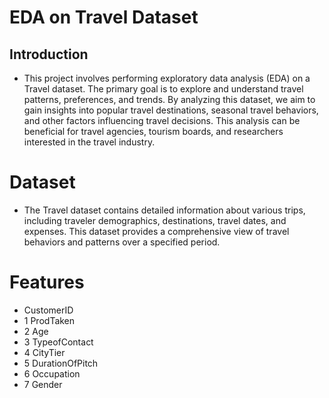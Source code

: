 # EDA on Travel Dataset
## Introduction
- This project involves performing exploratory data analysis (EDA) on a Travel dataset. The primary goal is to explore and understand travel patterns, preferences, and trends. By analyzing this dataset, we aim to gain insights into popular travel destinations, seasonal travel behaviors, and other factors influencing travel decisions. This analysis can be beneficial for travel agencies, tourism boards, and researchers interested in the travel industry.

# Dataset
- The Travel dataset contains detailed information about various trips, including traveler demographics, destinations, travel dates, and expenses. This dataset provides a comprehensive view of travel behaviors and patterns over a specified period.

# Features
-    CustomerID                 
 - 1   ProdTaken                 
 - 2   Age                       
 - 3   TypeofContact            
 - 4   CityTier                  
 - 5   DurationOfPitch          
 - 6   Occupation               
-  7   Gender   
